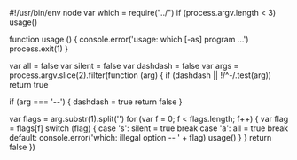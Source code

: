 #!/usr/bin/env node
var which = require("../")
if (process.argv.length < 3)
  usage()

function usage () {
  console.error('usage: which [-as] program ...')
  process.exit(1)
}

var all = false
var silent = false
var dashdash = false
var args = process.argv.slice(2).filter(function (arg) {
  if (dashdash || !/^-/.test(arg))
    return true

  if (arg === '--') {
    dashdash = true
    return false
  }

  var flags = arg.substr(1).split('')
  for (var f = 0; f < flags.length; f++) {
    var flag = flags[f]
    switch (flag) {
      case 's':
        silent = true
        break
      case 'a':
        all = true
        break
      default:
        console.error('which: illegal option -- ' + flag)
        usage()
    }
  }
  return false
})

